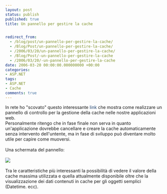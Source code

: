 ```yaml
---
layout: post
status: publish
published: true
title: Un pannello per gestire la cache


redirect_from: 
  - /blog/post/un-pannello-per-gestire-la-cache/
  - /Blog/Post/un-pannello-per-gestire-la-cache/
  - /2006/03/20/un-pannello-per-gestire-la-cache/
  - /Blog/Post/-un-pannello-per-gestire-la-cache
  - /2006/03/20/-un-pannello-per-gestire-la-cache
date: 2006-03-20 00:00:00.000000000 +00:00
categories:
- ASP.NET
tags:
- ASP.NET
- Cache
comments: true
---
```

<p>In rete ho &quot;scovato&quot; questo interessante&nbsp;<a onclick="blankUrl(this.href); return false;" style="text-decoration: none; color: rgb(34, 69, 113); " href="http://aspadvice.com/blogs/ssmith/archive/2005/12/03/Cache_Manager_Almost_Ready.aspx">link</a>&nbsp;che mostra come realizzare un pannello di controllo per la gestione della cache nelle nostre applicazioni web.<br />
Personalmente ritengo che in fase finale non serva in quanto un'applicazione dovrebbe cancellare e creare la cache automaticamente senza intervento dell'untente, ma in fase di sviluppo pu&ograve; diventare molto utile per capire come muoversi.<br />
<br />
Una schermata del pannello:<br />
<br />
<a onclick="blankUrl(this.href); return false;" style="text-decoration: none; color: rgb(36, 77, 121); " href="http://aspadvice.com/photos/ssmith/images/14144/original.aspx"><img border="0" alt=" " style="border-top-width: 0px; border-right-width: 0px; border-bottom-width: 0px; border-left-width: 0px; border-style: initial; border-color: initial; " src="http://aspadvice.com/photos/ssmith/images/14144/379x375.aspx" /></a><br />
<br />
Tra le caratteristiche pi&ugrave; interessanti la possibilit&agrave; di vedere il valore della cache massima utilizzata e quella attualmente disponibile oltre che la visualizzazione dei dati contenuti in cache per gli oggetti semplici (Datetime. ecc).</p>
